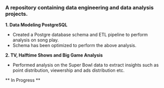 ### A repository containing data engineering and data analysis projects.

**1. Data Modeling PostgreSQL**
  * Created a Postgre database schema and ETL pipeline to perform analysis on song play.
  * Schema has been optimized to perform the above analysis.

**2. TV, Halftime Shows and Big Game Analysis**
  * Performed analysis on the Super Bowl data to extract insights such as point distribution, viewership and ads distribution etc.

** In Progress **

